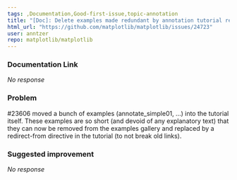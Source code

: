 ```yaml
---
tags: ,Documentation,Good-first-issue,topic-annotation
title: "[Doc]: Delete examples made redundant by annotation tutorial rewrite (annotate_simple01, ...)"
html_url: "https://github.com/matplotlib/matplotlib/issues/24723"
user: anntzer
repo: matplotlib/matplotlib
---
```


### Documentation Link

_No response_

### Problem

#23606 moved a bunch of examples (annotate_simple01, ...) into the tutorial itself.  These examples are so short (and devoid of any explanatory text) that they can now be removed from the examples gallery and replaced by a redirect-from directive in the tutorial (to not break old links).

### Suggested improvement

_No response_
